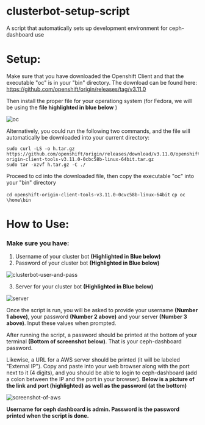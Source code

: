 # clusterbot-setup-script
A script that automatically sets up development environment for ceph-dashboard use

# Setup:

Make sure that you have downloaded the Openshift Client and that the executable "oc" is in your "bin" directory. The download can be found here: https://github.com/openshift/origin/releases/tag/v3.11.0

Then install the proper file for your operationg system (for Fedora, we will be using the **file highlighted in blue below** )

![oc](https://user-images.githubusercontent.com/36835422/58800817-e2700b00-85d6-11e9-9557-42115e9a38df.png)

Alternatively, you could run the following two commands, and the file will automatically be downloaded into your current directory:

```
sudo curl -LS -o h.tar.gz https://github.com/openshift/origin/releases/download/v3.11.0/openshift-origin-client-tools-v3.11.0-0cbc58b-linux-64bit.tar.gz
sudo tar -xzvf h.tar.gz -C ./
```

Proceed to cd into the downloaded file, then copy the executable "oc" into your "bin" directory

`cd openshift-origin-client-tools-v3.11.0-0cvc58b-linux-64bit`
`cp oc \home\bin`

# How to Use:

### Make sure you have:
1. Username of your cluster bot **(Highlighted in Blue below)**
2. Password of your cluster bot **(Highlighted in Blue below)**

![clusterbot-user-and-pass](https://user-images.githubusercontent.com/36835422/58724848-a2791000-83ab-11e9-9e3f-4a5f00348431.png)

3. Server for your cluster bot **(Highlighted in Blue below)**


![server](https://user-images.githubusercontent.com/36835422/58724857-a7d65a80-83ab-11e9-8cc7-dccd36b74d6f.png)


Once the script is run, you will be asked to provide your username **(Number 1 above)**, your password **(Number 2 above)** and your server **(Number 3 above)**. Input these values when prompted.


After running the script, a password should be printed at the bottom of your terminal **(Bottom of screenshot below)**. That is your ceph-dashboard password.

Likewise, a URL for a AWS server should be printed (it will be labeled "External IP"). Copy and paste into your web browser along with the port next to it (4 digits), and you should be able to login to ceph-dashboard (add a colon between the IP and the port in your browser). **Below is a picture of the link and port (highlighted) as well as the password (at the bottom)**

![screenshot-of-aws](https://user-images.githubusercontent.com/36835422/58724582-04854580-83ab-11e9-99b4-bf95aec53db9.png)

**Username for ceph dashboard is admin.
Password is the password printed when the script is done.**


